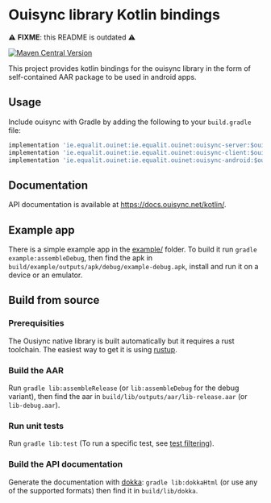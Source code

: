 # Ouisync library Kotlin bindings

⚠️ **FIXME**: this README is outdated ⚠️

[![Maven Central Version](https://img.shields.io/maven-central/v/ie.equalit.ouinet/ouisync-omni?label=MavenCentral&logo=apache-maven)](https://search.maven.org/artifact/ie.equalit.ouinet/ouisync-omni)

This project provides kotlin bindings for the ouisync library in the form of self-contained AAR
package to be used in android apps.

## Usage

Include ouisync with Gradle by adding the following to your `build.gradle` file:

```groovy
implementation 'ie.equalit.ouinet:ie.equalit.ouinet:ouisync-server:$ouisyncVersion'
implementation 'ie.equalit.ouinet:ie.equalit.ouinet:ouisync-client:$ouisyncVersion'
implementation 'ie.equalit.ouinet:ie.equalit.ouinet:ouisync-android:$ouisyncVersion'
```

## Documentation

API documentation is available at https://docs.ouisync.net/kotlin/.

## Example app

There is a simple example app in the [example/](example) folder. To build it run
`gradle example:assembleDebug`, then find the apk in
`build/example/outputs/apk/debug/example-debug.apk`, install and run it on a device or an emulator.

## Build from source

### Prerequisities

The Ousiync native library is built automatically but it requires a rust toolchain. The easiest way
to get it is using [rustup](https://rustup.rs/).

### Build the AAR

Run `gradle lib:assembleRelease` (or `lib:assembleDebug` for the debug variant), then find the aar
in `build/lib/outputs/aar/lib-release.aar` (or `lib-debug.aar`).

### Run unit tests

Run `gradle lib:test` (To run a specific test, see [test filtering](https://docs.gradle.org/current/userguide/java_testing.html#test_filtering)).

### Build the API documentation

Generate the documentation with [dokka](https://kotlinlang.org/docs/dokka-introduction.html#0):
`gradle lib:dokkaHtml` (or use any of the supported formats) then find it in `build/lib/dokka`.
